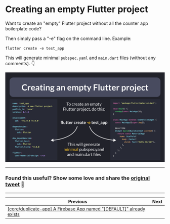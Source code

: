 # Creating an empty Flutter project

Want to create an "empty" Flutter project without all the counter app boilerplate code?

Then simply pass a "-e" flag on the command line. Example:

```
flutter create -e test_app
```

This will generate minimal `pubspec.yaml` and `main.dart` files (without any comments). 👇

![](105.png)


---

### Found this useful? Show some love and share the [original tweet](https://twitter.com/biz84/status/1663204152032231425) 🙏

---

| Previous | Next |
| -------- | ---- |
| [[core/duplicate-app] A Firebase App named "[DEFAULT]" already exists](../0104-firebase-duplicate-app/index.md) | |



